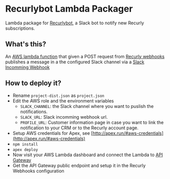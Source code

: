 # Recurlybot Lambda Packager
Lambda package for [Recurlybot](https://github.com/AudienseCo/recurlybot), a Slack bot to notify new Recurly subscriptions.

## What's this?
An [AWS lambda function](https://aws.amazon.com/lambda/features/?nc1=h_ls) that given a POST request from [Recurly webhooks](https://docs.recurly.com/docs/webhooks) publishes a message in a the configured Slack channel via a [Slack Incomming Webhook](https://api.slack.com/incoming-webhooks)

## How to deploy it?
- Rename `project-dist.json` as `project.json`
- Edit the AWS role and the environment variables
    - `SLACK_CHANNEL`: the Slack channel where you want to puslish the notifications.
    - `SLACK_URL`: Slack incomming webhook url.
    - `PROFILE_URL`: Customer information page in case you want to link the notification to your CRM or to the Recurly account page.
- Setup AWS credentials for Apex, see [http://apex.run/#aws-credentials](http://apex.run/#aws-credentials)
- `npm install` 
- `apex deploy`
- Now visit your AWS Lambda dashboard and connect the Lambda to  [API Gateway](https://aws.amazon.com/api-gateway/?nc1=h_ls)
- Get the API Gateway public endpoint and setup it in the Recurly Webhooks configuration


